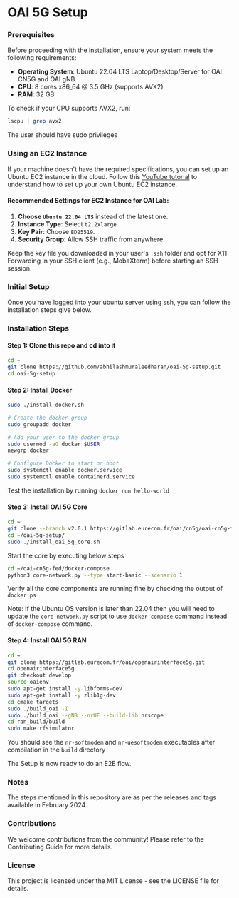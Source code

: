 # OAI 5G Setup

### Prerequisites
Before proceeding with the installation, ensure your system meets the following requirements:

- **Operating System**: Ubuntu 22.04 LTS Laptop/Desktop/Server for OAI CN5G and OAI gNB
- **CPU**: 8 cores x86_64 @ 3.5 GHz (supports AVX2)
- **RAM**: 32 GB

To check if your CPU supports AVX2, run:
```bash
lscpu | grep avx2
```
The user should have sudo privileges

### Using an EC2 Instance
If your machine doesn't have the required specifications, you can set up an Ubuntu EC2 instance in the cloud. Follow this [YouTube tutorial](https://www.youtube.com/watch?v=osqZnijkhtE) to understand how to set up your own Ubuntu EC2 instance.

#### Recommended Settings for EC2 Instance for OAI Lab:
1. **Choose `Ubuntu 22.04 LTS`** instead of the latest one.
2. **Instance Type**: Select `t2.2xlarge`.
3. **Key Pair**: Choose `ED25519`.
4. **Security Group**: Allow SSH traffic from anywhere.

Keep the key file you downloaded in your user's `.ssh` folder and opt for X11 Forwarding in your SSH client (e.g., MobaXterm) before starting an SSH session.

### Initial Setup
Once you have logged into your ubuntu server using ssh, you can follow the installation steps give below.

### Installation Steps

#### Step 1: Clone this repo and cd into it
```bash
cd ~
git clone https://github.com/abhilashmuraleedharan/oai-5g-setup.git
cd oai-5g-setup
```

#### Step 2: Install Docker
```bash
sudo ./install_docker.sh

# Create the docker group
sudo groupadd docker

# Add your user to the docker group
sudo usermod -aG docker $USER
newgrp docker

# Configure Docker to start on boot
sudo systemctl enable docker.service
sudo systemctl enable containerd.service
```
Test the installation by running `docker run hello-world`

#### Step 3: Install OAI 5G Core
```bash
cd ~
git clone --branch v2.0.1 https://gitlab.eurecom.fr/oai/cn5g/oai-cn5g-fed.git
cd ~/oai-5g-setup/
sudo ./install_oai_5g_core.sh
```

Start the core by executing below steps
```bash
cd ~/oai-cn5g-fed/docker-compose
python3 core-network.py --type start-basic --scenario 1
```
Verify all the core components are running fine by checking the output of `docker ps`

Note: If the Ubuntu OS version is later than 22.04 then you will need to update the `core-network.py`
script to use `docker compose` command instead of `docker-compose` command. 

#### Step 4: Install OAI 5G RAN
```bash
cd ~
git clone https://gitlab.eurecom.fr/oai/openairinterface5g.git
cd openairinterface5g
git checkout develop
source oaienv
sudo apt-get install -y libforms-dev
sudo apt-get install -y zlib1g-dev
cd cmake_targets
sudo ./build_oai -I
sudo ./build_oai --gNB --nrUE --build-lib nrscope
cd ran_build/build
sudo make rfsimulator
```
You should see the `nr-softmodem` and `nr-uesoftmodem` executables after compilation in the `build` directory

The Setup is now ready to do an E2E flow.

### Notes

The steps mentioned in this repository are as per the releases and tags available in February 2024.

### Contributions

We welcome contributions from the community! Please refer to the Contributing Guide for more details.

### License

This project is licensed under the MIT License - see the LICENSE file for details.
